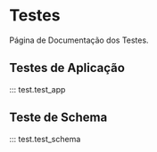 # Testes

Página de Documentação dos Testes.

## Testes de Aplicação

::: test.test_app

## Teste de Schema

::: test.test_schema